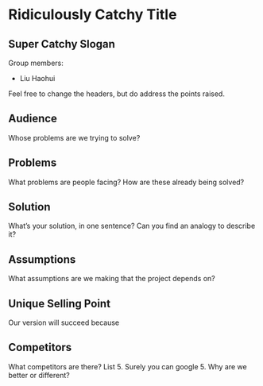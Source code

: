 # Ridiculously Catchy Title
## Super Catchy Slogan

Group members: 
* Liu Haohui

Feel free to change the headers, but do address the points raised. 

## Audience
Whose problems are we trying to solve?

## Problems
What problems are people facing?
How are these already being solved?

## Solution
What’s your solution, in one sentence? 
Can you find an analogy to describe it? 

## Assumptions
What assumptions are we making that the project depends on?

## Unique Selling Point
Our version will succeed because

## Competitors
What competitors are there? List 5. Surely you can google 5.
Why are we better or different?
